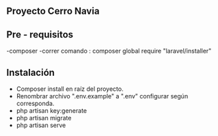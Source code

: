 ## Proyecto Cerro Navia


## Pre - requisitos
-composer
-correr comando : composer global require "laravel/installer"


## Instalación

- Composer install en raíz del proyecto.
- Renombrar archivo ".env.example" a ".env" configurar según corresponda. 
- php artisan key:generate
- php artisan migrate
- php artisan serve


